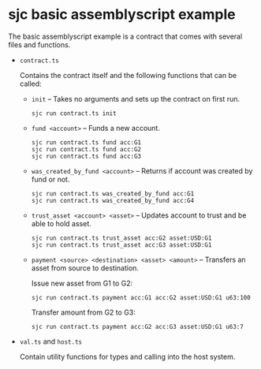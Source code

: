 # sjc basic assemblyscript example

The basic assemblyscript example is a contract that comes with several files and
functions.

- `contract.ts`

  Contains the contract itself and the following functions that can be called:

  - `init` – Takes no arguments and sets up the contract on first run.
    ```
    sjc run contract.ts init
    ```

  - `fund <account>` – Funds a new account.
    ```
    sjc run contract.ts fund acc:G1
    sjc run contract.ts fund acc:G2
    sjc run contract.ts fund acc:G3
    ```

  - `was_created_by_fund <account>` – Returns if account was created by fund or not.
    ```
    sjc run contract.ts was_created_by_fund acc:G1
    sjc run contract.ts was_created_by_fund acc:G4
    ```

  - `trust_asset <account> <asset>` – Updates account to trust and be able to hold asset.
    ```
    sjc run contract.ts trust_asset acc:G2 asset:USD:G1
    sjc run contract.ts trust_asset acc:G3 asset:USD:G1
    ```

  - `payment <source> <destination> <asset> <amount>` – Transfers an asset from source to destination.

    Issue new asset from G1 to G2:
    ```
    sjc run contract.ts payment acc:G1 acc:G2 asset:USD:G1 u63:100
    ```

    Transfer amount from G2 to G3:
    ```
    sjc run contract.ts payment acc:G2 acc:G3 asset:USD:G1 u63:7
    ```

- `val.ts` and `host.ts`

  Contain utility functions for types and calling into the host system.
